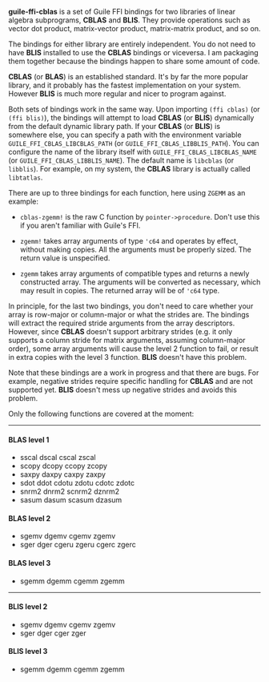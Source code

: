 **guile-ffi-cblas** is a set of Guile FFI bindings for two libraries of linear
algebra subprograms, **CBLAS** and **BLIS**. They provide operations such as
vector dot product, matrix-vector product, matrix-matrix product, and so on.

The bindings for either library are entirely independent. You do not need to
have **BLIS** installed to use the **CBLAS** bindings or viceversa. I am
packaging them together because the bindings happen to share some amount of
code.

**CBLAS** (or **BLAS**) is an established standard. It's by far the more popular
library, and it probably has the fastest implementation on your
system. However **BLIS** is much more regular and nicer to program against.

Both sets of bindings work in the same way. Upon importing `(ffi cblas)` (or
`(ffi blis)`), the bindings will attempt to load **CBLAS** (or **BLIS**)
dynamically from the default dynamic library path. If your **CBLAS** (or
**BLIS**) is somewhere else, you can specify a path with the environment
variable `GUILE_FFI_CBLAS_LIBCBLAS_PATH` (or
`GUILE_FFI_CBLAS_LIBBLIS_PATH`). You can configure the name of the library
itself with `GUILE_FFI_CBLAS_LIBCBLAS_NAME` (or
`GUILE_FFI_CBLAS_LIBBLIS_NAME`). The default name is `libcblas` (or
`libblis`). For example, on my system, the **CBLAS** library is actually called
`libtatlas`.

There are up to three bindings for each function, here using `ZGEMM` as an
example:

- `cblas-zgemm!` is the raw C function by `pointer->procedure`. Don't
  use this if you aren't familiar with Guile's FFI.

- `zgemm!` takes array arguments of type `'c64` and operates by
  effect, without making copies. All the arguments must be properly sized. The
  return value is unspecified.

- `zgemm` takes array arguments of compatible types and returns a
  newly constructed array. The arguments will be converted as necessary, which
  may result in copies.  The returned array will be of `'c64` type.

In principle, for the last two bindings, you don't need to care whether your
array is row-major or column-major or what the strides are. The bindings will
extract the required stride arguments from the array descriptors. However, since
**CBLAS** doesn't support arbitrary strides (e.g. it only supports a column
stride for matrix arguments, assuming column-major order), some array arguments
will cause the level 2 function to fail, or result in extra copies with the
level 3 function. **BLIS** doesn't have this problem.

Note that these bindings are a work in progress and that there are bugs. For
example, negative strides require specific handling for **CBLAS** and are not
supported yet. **BLIS** doesn't mess up negative strides and avoids this
problem.

Only the following functions are covered at the moment:

---

#### BLAS level 1

* sscal dscal cscal zscal
* scopy dcopy ccopy zcopy
* saxpy daxpy caxpy zaxpy
* sdot ddot cdotu zdotu cdotc zdotc
* snrm2 dnrm2 scnrm2 dznrm2
* sasum dasum scasum dzasum

#### BLAS level 2

* sgemv dgemv cgemv zgemv
* sger dger cgeru zgeru cgerc zgerc

#### BLAS level 3

* sgemm dgemm cgemm zgemm

----

#### BLIS level 2

* sgemv dgemv cgemv zgemv
* sger dger cger zger

#### BLIS level 3

* sgemm dgemm cgemm zgemm
